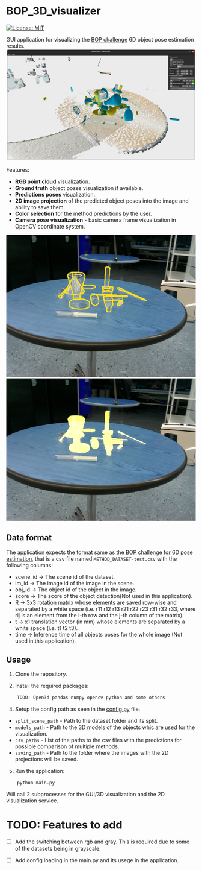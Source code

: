 # BOP_3D_visualizer
[![License: MIT](https://img.shields.io/badge/License-MIT-yellow.svg)](https://opensource.org/licenses/MIT)

GUI application for visualizing the [BOP challenge](https://bop.felk.cvut.cz/home/) 6D object pose estimation results. 
![BOP_3D_visualizer](images/GUI_wiepoint.png)

Features:
- **RGB point cloud** visualization.
- **Ground truth** object poses visualization if available. 
- **Predictions poses** visualization. 
- **2D image projection** of the predicted object poses into the image and ability to save them.
- **Color selection** for the method predictions by the user. 
- **Camera pose visualization** - basic camera frame visualization in OpenCV coordinate system.
<!-- TODO: COMBINE IMAGES AND INPUT AS ONE -->
![2D_visualization_example_contour](images/MegaPoseMeshes_1001_1300_contour.png)
![2D_visualization_example_ocerlay](images/MegaPoseMeshes_1001_1300_overlay.png)

## Data format
The application expects the format same as the [BOP challenge for 6D pose estimation](https://bop.felk.cvut.cz/challenges/bop-challenge-2019/), that is a csv file named `METHOD_DATASET-test.csv` with the following columns:
- scene_id -> The scene id of the dataset.
- im_id -> The image id of the image in the scene.
- obj_id -> The object id of the object in the image.
- score -> The score of the object detection(Not used in this application).
- R -> 3x3 rotation matrix whose elements are saved row-wise and separated by a white space  (i.e. r11 r12 r13 r21 r22 r23 r31 r32 r33, where rij is an element from the i-th row and the j-th column of the matrix).
- t -> x1 translation vector (in mm) whose elements are separated by a white space (i.e. t1 t2 t3).
- time -> Inference time of all objects poses for the whole image (Not used in this application).

## Usage
1. Clone the repository.

2. Install the required packages:
```bash
    TODO: Open3d pandas numpy opencv-python and some others
```

4. Setup the config path as seen in the [config.py](config/example_config.json) file.
- `split_scene_path` - Path to the dataset folder and its split.
- `models_path` - Path to the 3D models of the objects whic are used for the visualization.
- `csv_paths` - List of the paths to the csv files with the predictions for possible comparison of multiple methods.
- `saving_path` - Path to the folder where the images with the 2D projections will be saved.

5. Run the application:
```bash
    python main.py
```
Will call 2 subprocesses for the GUI/3D visualization and the 2D visualization service.

# TODO: Features to add
- [ ] Add the switching between rgb and gray. This is required due to some of the datasets being in grayscale.
- [ ] Add config loading in the main.py and its usege in the application.







